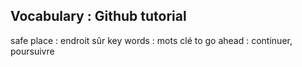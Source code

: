 ## Vocabulary : Github tutorial

safe place : endroit sûr
key words : mots clé
to go ahead : continuer, poursuivre
